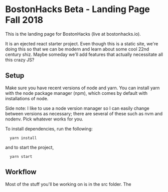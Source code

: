 # BostonHacks Beta - Landing Page Fall 2018
This is the landing page for BostonHacks (live at bostonhacks.io).

It is an ejected react starter project. Even though this is a static site, we're doing this so that we can be modern and learn about some cool 22nd century shiz. Maybe someday we'll add features that actually necessitate all this crazy JS?

## Setup

Make sure you have recent versions of node and yarn. You can install yarn with the node package manager (npm), which comes by default with installations of node.

Side note: I like to use a node version manager so I can easily change between versions as necessary; there are several of these such as nvm and nodenv. Pick whatever works for you.

To install dependencies, run the following:

```
  yarn install
```

and to start the project,

```
  yarn start
```

## Workflow

Most of the stuff you'll be working on is in the src folder. The 


